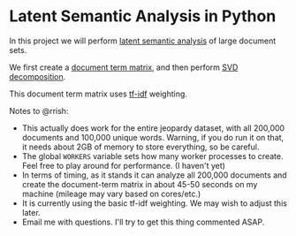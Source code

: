 # Latent Semantic Analysis in Python

In this project we will perform [latent semantic
analysis](https://en.wikipedia.org/wiki/Latent_semantic_analysis) of large
document sets.

We first create a [document term
matrix](https://en.wikipedia.org/wiki/Document-term_matrix), and then perform
[SVD decomposition](https://en.wikipedia.org/wiki/Singular_value_decomposition).

This document term matrix uses
[tf-idf](https://en.wikipedia.org/wiki/Tf%E2%80%93idf) weighting.


Notes to @rrish:
* This actually does work for the entire jeopardy dataset, with all 200,000
  documents and 100,000 unique words. Warning, if you do run it on that, it
  needs about 2GB of memory to store everything, so be careful.
* The global `WORKERS` variable sets how many worker processes to create.
  Feel free to play around for performance. (I haven't yet)
* In terms of timing, as it stands it can analyze all 200,000 documents and
  create the document-term matrix in about 45-50 seconds on my machine
  (mileage may vary based on cores/etc.)
* It is currently using the basic tf-idf weighting. We may wish to adjust
  this later.
* Email me with questions. I'll try to get this thing commented ASAP.
